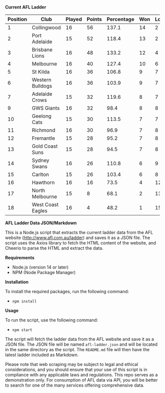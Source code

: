 **Current AFL Ladder**

| Position | Club | Played | Points | Percentage | Won | Lost | Drawn | PF | PA |
| -------- | ---- | ------ | ------ | ---------- | --- | ---- | ----- | -- | -- |
| 1 | Collingwood | 16 | 56 | 137.1 | 14 | 2 | 0 | 1485 | 1083 |
| 2 | Port Adelaide | 15 | 52 | 118.4 | 13 | 2 | 0 | 1434 | 1211 |
| 3 | Brisbane Lions | 16 | 48 | 133.2 | 12 | 4 | 0 | 1585 | 1190 |
| 4 | Melbourne | 16 | 40 | 127.4 | 10 | 6 | 0 | 1424 | 1118 |
| 5 | St Kilda | 16 | 36 | 106.8 | 9 | 7 | 0 | 1238 | 1159 |
| 6 | Western Bulldogs | 16 | 36 | 103.9 | 9 | 7 | 0 | 1301 | 1252 |
| 7 | Adelaide Crows | 15 | 32 | 119.6 | 8 | 7 | 0 | 1456 | 1217 |
| 9 | GWS Giants | 16 | 32 | 98.4 | 8 | 8 | 0 | 1329 | 1351 |
| 10 | Geelong Cats | 15 | 30 | 113.5 | 7 | 7 | 1 | 1392 | 1226 |
| 11 | Richmond | 16 | 30 | 96.9 | 7 | 8 | 1 | 1272 | 1313 |
| 12 | Fremantle | 15 | 28 | 95.2 | 7 | 8 | 0 | 1217 | 1278 |
| 13 | Gold Coast Suns | 15 | 28 | 94.5 | 7 | 8 | 0 | 1195 | 1265 |
| 14 | Sydney Swans | 16 | 26 | 110.8 | 6 | 9 | 1 | 1426 | 1287 |
| 15 | Carlton | 15 | 26 | 103.4 | 6 | 8 | 1 | 1172 | 1133 |
| 16 | Hawthorn | 16 | 16 | 73.5 | 4 | 12 | 0 | 1122 | 1526 |
| 17 | North Melbourne | 15 | 8 | 68.1 | 2 | 13 | 0 | 1074 | 1577 |
| 18 | West Coast Eagles | 16 | 4 | 48.2 | 1 | 15 | 0 | 942 | 1954 |

**AFL Ladder Data JSON/Markdown**

This is a Node.js script that extracts the current ladder data from the AFL website (http://www.afl.com.au/ladder) and saves it as a JSON file. The script uses the Axios library to fetch the HTML content of the website, and Cheerio to parse the HTML and extract the data.

**Requirements**

- Node.js (version 14 or later)
- NPM (Node Package Manager)

**Installation**

To install the required packages, run the following command:

 - `npm install`

**Usage**

To run the script, use the following command:

 - `npm start`

The script will fetch the ladder data from the AFL website and save it as a JSON file. The JSON file will be named `afl-ladder.json` and will be located in the same directory as the script. The `README.md` file will then have the latest ladder included as Markdown.

Please note that web scraping may be subject to legal and ethical considerations, and you should ensure that your use of this script is in compliance with any applicable laws and regulations. This repo serves as a demonstration only. For consumption of AFL data via API, you will be better to search for one of the many services offering comprehensive data.
